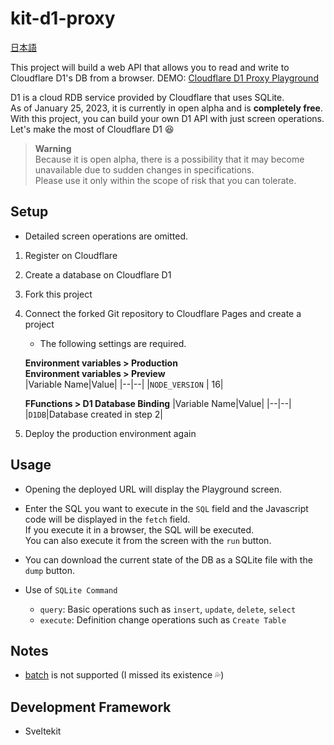 # kit-d1-proxy
[日本語](./README.ja.md)  

This project will build a web API that allows you to read and write to Cloudflare D1's DB from a browser.
DEMO: [Cloudflare D1 Proxy Playground](https://kit-d1-proxy.pages.dev/)

D1 is a cloud RDB service provided by Cloudflare that uses SQLite.  
As of January 25, 2023, it is currently in open alpha and is **completely free**.  
With this project, you can build your own D1 API with just screen operations. Let's make the most of Cloudflare D1 😆

> **Warning**  
> Because it is open alpha, there is a possibility that it may become unavailable due to sudden changes in specifications.  
> Please use it only within the scope of risk that you can tolerate.

## Setup

* Detailed screen operations are omitted.  


1. Register on Cloudflare
2. Create a database on Cloudflare D1
3. Fork this project
4. Connect the forked Git repository to Cloudflare Pages and create a project  
    * The following settings are required. 

    **Environment variables > Production**  
    **Environment variables > Preview**  
    |Variable Name|Value|
    |--|--|
    |`NODE_VERSION` | 16|

    **FFunctions > D1 Database Binding**
    |Variable Name|Value|
    |--|--|
    |`D1DB`|Database created in step 2|

5. Deploy the production environment again

## Usage
* Opening the deployed URL will display the Playground screen.  

* Enter the SQL you want to execute in the `SQL` field and the Javascript code will be displayed in the `fetch` field.  
  If you execute it in a browser, the SQL will be executed.  
  You can also execute it from the screen with the `run` button.  
* You can download the current state of the DB as a SQLite file with the `dump` button.
* Use of `SQLite Command`
  * `query`: Basic operations such as `insert`, `update`, `delete`, `select`
  * `execute`: Definition change operations such as `Create Table`

## Notes
* [batch](https://developers.cloudflare.com/d1/platform/client-api/#batch-statements) is not supported (I missed its existence 💦)

## Development Framework
* Sveltekit 
